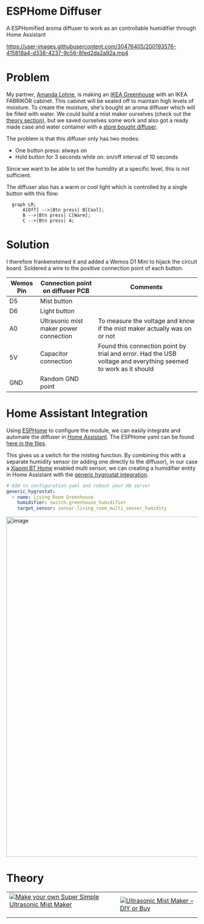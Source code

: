 # ESPHome Diffuser

A ESPHomified aroma diffuser to work as an controllable humidifier through Home Assistant

https://user-images.githubusercontent.com/30476405/200193576-415818a4-d338-4237-9c56-8fed2da2a92a.mp4

# Problem

My partner, [Amanda Lohne](https://amandalohne.com/), is making an [IKEA Greenhouse](https://www.reddit.com/r/IkeaGreenhouseClub/) with an IKEA FABRIKÖR cabinet. This cabinet will be sealed off to maintain high levels of moisture. To create the moisture, she's bought an aroma diffuser which will be filled with water. We could build a mist maker ourselves (check out the [theory section](https://github.com/petrepa/ESPHome-Diffuser/blob/main/README.md#theory)), but we saved ourselves some work and also got a ready made case and water container with a [store bought diffuser](https://www.ebay.com/itm/134066518332).

The problem is that this diffuser only has two modes:
- One button press: always on
- Hold button for 3 seconds while on: on/off interval of 10 seconds

Since we want to be able to set the humidity at a specific level, this is not sufficient. 

The diffuser also has a warm or cool light which is controlled by a single button with this flow:
```mermaid
  graph LR;
      A[Off] -->|Btn press| B[Cool];
      B -->|Btn press| C[Warm];
      C -->|Btn press| A;
```

# Solution

I therefore frankensteined it and added a Wemos D1 Mini to hijack the circuit board. Soldered a wire to the positive connection point of each button.

| Wemos Pin | Connection point on diffuser PCB       | Comments  |
|-----------|----------------------------------------|-----------|
| D5        | Mist button                            |           |
| D6        | Light button                           |           |
| A0        | Ultrasonic mist maker power connection | To measure the voltage and know if the mist maker actually was on or not | 
| 5V        | Capacitor connection                   | Found this connection point by trial and error. Had the USB voltage and everything seemed to work as it should |
| GND       | Random GND point                       |    | 

# Home Assistant Integration
Using [ESPHome](https://esphome.io/) to configure the module, we can easily integrate and automate the diffuser in [Home Assistant](https://www.home-assistant.io/). The ESPHome yaml can be found [here in the files](https://github.com/petrepa/ESPHome-Diffuser/blob/main/greenhouse-humidifier.yaml).

This gives us a switch for the misting function. By combining this with a separate humidity sensor (or adding one directly to the diffusor), in our case a [Xiaomi BT Home](https://bthome.io/) enabled multi sensor, we can creating a humidifier entity in Home Assistant with the [generic hygrostat integration](https://www.home-assistant.io/integrations/generic_hygrostat/). 

```yaml
# Add to configuration.yaml and reboot your HA server
generic_hygrostat:
  - name: Living Room Greenhouse
    humidifier: switch.greenhouse_humidifier
    target_sensor: sensor.living_room_multi_sensor_humidity

```
<img width="893" alt="image" src="https://user-images.githubusercontent.com/30476405/200193677-2b8985ea-b138-4d08-bc2b-521003368d3a.png">


# Theory
|   |   |
|---|---|
| [![Make your own Super Simple Ultrasonic Mist Maker](https://img.youtube.com/vi/OOZi3QnnDCo/0.jpg)](https://www.youtube.com/watch?v=OOZi3QnnDCo&ab_channel=GreatScott%21) | [![Ultrasonic Mist Maker – DIY or Buy](https://img.youtube.com/vi/aKhPj7uFD0Y/0.jpg)](https://www.youtube.com/watch?v=aKhPj7uFD0Y&ab_channel=GreatScott%21) |



